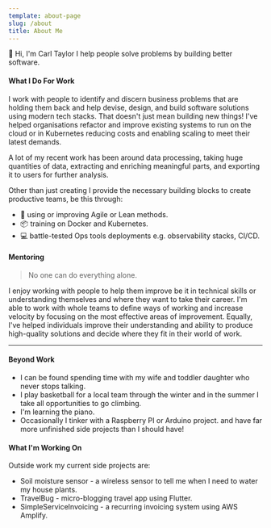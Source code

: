 ```yaml
---
template: about-page
slug: /about
title: About Me
---
```


:wave: Hi, I'm Carl Taylor I help people solve problems by building better software.

#### What I Do For Work

I work with people to identify and discern business problems that are holding them back and help devise, design, and build software solutions using modern tech stacks. That doesn't just mean building new things! I've helped organisations refactor and improve existing systems to run on the cloud or in Kubernetes reducing costs and enabling scaling to meet their latest demands.

A lot of my recent work has been around data processing, taking huge quantities of data, extracting and enriching meaningful parts, and exporting it to users for further analysis.

Other than just creating I provide the necessary building blocks to create productive teams, be this through:

- :runner: using or improving Agile or Lean methods.
- :package: training on Docker and Kubernetes.
- :computer: battle-tested Ops tools deployments e.g. observability stacks, CI/CD.

#### Mentoring

> No one can do everything alone.

I enjoy working with people to help them improve be it in technical skills or understanding themselves and where they want to take their career.
I'm able to work with whole teams to define ways of working and increase velocity by focusing on the most effective areas of improvement. Equally, I've helped individuals improve their understanding and ability to produce high-quality solutions and decide where they fit in their world of work.

---

#### Beyond Work

- I can be found spending time with my wife and toddler daughter who never stops talking.
- I play basketball for a local team through the winter and in the summer I take all opportunities to go climbing.
- I'm learning the piano.
- Occasionally I tinker with a Raspberry PI or Arduino project. and have far more unfinished side projects than I should have!

#### What I'm Working On

Outside work my current side projects are:

- Soil moisture sensor - a wireless sensor to tell me when I need to water my house plants.
- TravelBug - micro-blogging travel app using Flutter.
- SimpleServiceInvoicing - a recurring invoicing system using AWS Amplify.
